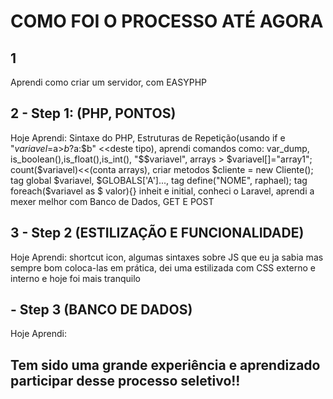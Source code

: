 # COMO FOI O PROCESSO ATÉ AGORA

## 1
Aprendi como criar um servidor, com EASYPHP

## 2 - Step 1: (PHP, PONTOS)
Hoje Aprendi: 
Sintaxe do PHP,
Estruturas de Repetição(usando if e "$variavel=$a>$b?$a:$b" <<deste tipo),
aprendi comandos como:  
var_dump,
is_boolean(),is_float(),is_int(),
"$$variavel",
arrays > $variavel[]="array1"; 
count($variavel)<<(conta arrays),
criar metodos $cliente = new Cliente();
tag global $variavel, $GLOBALS['A']...,
tag define("NOME", raphael);
tag foreach($variavel as $ valor){} inheit e initial,
conheci o Laravel,
aprendi a mexer melhor com Banco de Dados,
GET E POST

## 3 - Step 2 (ESTILIZAÇÃO E FUNCIONALIDADE)
Hoje Aprendi:
shortcut icon,
algumas sintaxes sobre JS que eu ja sabia mas sempre bom coloca-las em prática,
dei uma estilizada com CSS externo e interno
e hoje foi mais tranquilo

## - Step 3 (BANCO DE DADOS)
Hoje Aprendi:

## Tem sido uma grande experiência e aprendizado participar desse processo seletivo!!
